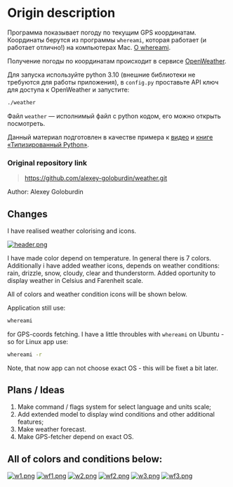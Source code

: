 # Origin description
Программа показывает погоду по текущим GPS координатам. Координаты берутся
из программы `whereami`, которая работает (и работает отлично!) на компьютерах
Mac. [О whereami](https://github.com/robmathers/WhereAmI).

Получение погоды по координатам происходит в сервисе
[OpenWeather](https://openweathermap.org/api).

Для запуска используйте python 3.10 (внешние библиотеки не требуются для работы
приложения), в `config.py` проставьте API ключ для доступа к OpenWeather и 
запустите:


```bash
./weather
```

Файл `weather` — исполнимый файл с python кодом, его можно открыть посмотреть.

Данный материал подготовлен в качестве примера к [видео](https://www.youtube.com/watch?v=dKxiHlZvULQ) и [книге
«Типизированный Python»](https://t.me/t0digital/151).

### Original repository link
> https://github.com/alexey-goloburdin/weather.git

Author: Alexey Goloburdin

## Changes

I have realised weather colorising and icons.

[![header.png](https://i.postimg.cc/YSH72JwG/header.png)](https://postimg.cc/mP8J8pkB)

I have made color depend on temperature. In general there is 7 colors. Additionally i have added weather icons, depends on weather conditions: rain, drizzle, snow, cloudy, clear and thunderstorm.
Added oportunity to display weather in Celsius and Farenheit scale. 

All of colors and weather condition icons will be shown below.

Application still use:
```bash
whereami
```
for GPS-coords fetching. I have a little throubles with `whereami` on Ubuntu - 
so for Linux app use:
```bash
whereami -r
```
Note, that now app can not choose exact OS - this will be fixet a bit later.

## Plans / Ideas

1) Make command / flags system for select language and units scale;
2) Add extended model to display wind conditions and other additional features;
3) Make weather forecast.
4) Make GPS-fetcher depend on exact OS.

## All of colors and conditions below:

[![w1.png](https://i.postimg.cc/vT1ktzsw/w1.png)](https://postimg.cc/8fSZ1LcZ)
[![wf1.png](https://i.postimg.cc/XXSHc6L9/wf1.png)](https://postimg.cc/7J9nwcpL)
[![w2.png](https://i.postimg.cc/YCkkM574/w2.png)](https://postimg.cc/GHM6jSHr)
[![wf2.png](https://i.postimg.cc/4NRRQDm8/wf2.png)](https://postimg.cc/Wt8y2fmr)
[![w3.png](https://i.postimg.cc/SR03V9NX/w3.png)](https://postimg.cc/xJR61cmY)
[![wf3.png](https://i.postimg.cc/QMHz3mF9/wf3.png)](https://postimg.cc/d7c6R8mw)
